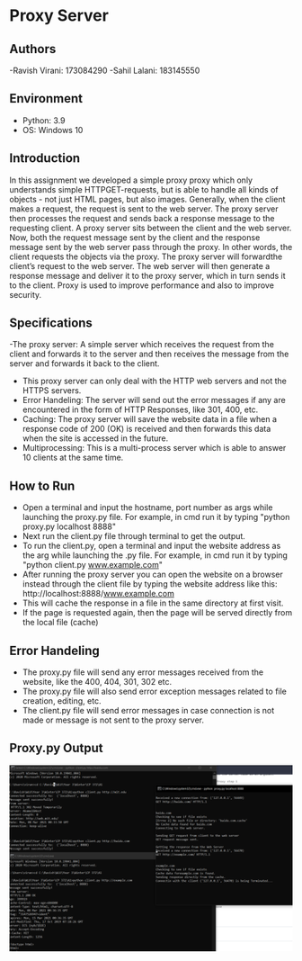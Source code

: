 # Proxy Server

## Authors
-Ravish Virani: 173084290
-Sahil Lalani: 183145550

## Environment
- Python: 3.9
- OS: Windows 10

## Introduction
In this assignment we developed a simple proxy proxy which only understands simple HTTPGET-requests, but is able to handle all kinds 
of objects - not just HTML pages, but also images. Generally, when the client makes a request, the request is sent to the web server. 
The proxy server then processes the request and sends back a response message to the requesting client. A proxy server sits between
the client and the web server. Now, both the request message sent by the client and the response message sent by the web server pass 
through the proxy. In other words, the client requests the objects via the proxy. The proxy server will forwardthe client’s request 
to the web server. The web server will then generate a response message and deliver it to the proxy server, which in turn sends it 
to the client. Proxy is used to improve performance and also to improve security.

## Specifications
-The proxy server: A simple server which receives the request from the client and forwards it to the server and then receives the 
    message from the server and forwards it back to the client.
- This proxy server can only deal with the HTTP web servers and not the HTTPS servers.
- Error Handeling: The server will send out the error messages if any are encountered in the form of HTTP Responses, like 301, 400, 
    etc.
- Caching: The proxy server will save the website data in a file when a response code of 200 (OK) is received and then forwards this 
    data when the site is accessed in the future.
- Multiprocessing: This is a multi-process server which is able to answer 10 clients at the same time.

## How to Run
- Open a terminal and input the hostname, port number as args while launching the proxy.py file. For example, in cmd run it by typing 
    "python proxy.py localhost 8888"
- Next run the client.py file through terminal to get the output.
- To run the client.py, open a terminal and input the website address as the arg while launching the .py file. For example, in cmd
    run it by typing "python client.py www.example.com"
- After running the proxy server you can open the website on a browser instead through the client file by typing the website address
    like this: http://localhost:8888/www.example.com
- This will cache the response in a file in the same directory at first visit.
- If the page is requested again, then the page will be served directly from the local file (cache)

## Error Handeling
- The proxy.py file will send any error messages received from the website, like the 400, 404, 301, 302 etc.
- The proxy.py file will also send error exception messages related to file creation, editing, etc.
- The client.py file will send error messages in case connection is not made or message is not sent to the proxy server.

## Proxy.py Output

![](Images/1.png)
